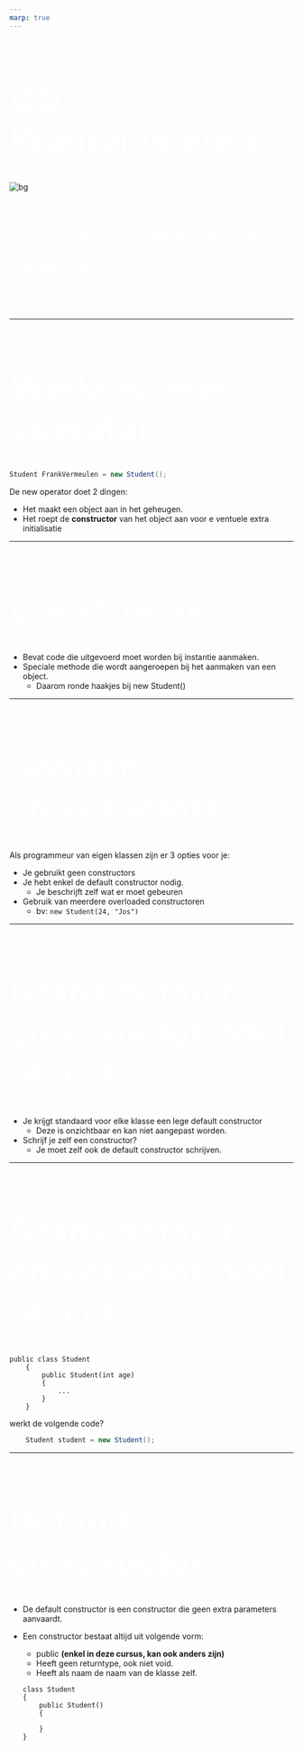 ```yaml
---
marp: true
---
```

<style>
section {
  padding: 100px;
  background-image: url('background.png');
  background-size: cover;
}
h1 {
    color: rgb(153,35,36)
}
</style>

# OO Programmeren
<style scoped>
section {
  padding-left: 400px;
  color: white;
}
h1 {
  font-size: 60px;
  color: white;
}
a {
  color: white ;
}
h3 {
  font-size: 40px;
  color: white
}
</style>
![bg](background_cover.png)
### Geavanceerde klassen en objecten

https://apwt.gitbook.io/cursus-pro-oo

---

# Werking new operator

```c#
Student FrankVermeulen = new Student();
```

De new operator doet 2 dingen:
- Het maakt een object aan in het geheugen.
- Het roept de **constructor** van het object aan voor  e
ventuele extra initialisatie
---

# Constructor
- Bevat code die uitgevoerd moet worden bij instantie aanmaken.
- Speciale methode die wordt aangeroepen bij het aanmaken van een object. 
    - Daarom ronde haakjes bij new Student()



---

# Soorten constructors

Als programmeur van eigen klassen zijn er 3 opties voor je:

- Je gebruikt geen constructors
- Je hebt enkel de default constructor nodig. 
    - Je beschrijft zelf wat er moet gebeuren
- Gebruik van meerdere overloaded constructoren
    - bv: ```new Student(24, "Jos")```

---

# Gratis default constructor: Wel of niet?

- Je krijgt standaard voor elke klasse een lege default constructor
    - Deze is onzichtbaar en kan niet aangepast worden.
- Schrijf je zelf een constructor?
    - Je moet zelf ook de default constructor schrijven.

---
# Gratis default constructor: Wel of niet?

```
public class Student
    {
        public Student(int age)
        {
            ...
        }
    }
```
werkt de volgende code?

```c#
    Student student = new Student();
```

---

# Default constructor

- De default constructor is een constructor die geen extra parameters aanvaardt. 
- Een constructor bestaat altijd uit volgende vorm:
    - public **(enkel in deze cursus, kan ook anders zijn)**
    - Heeft geen returntype, ook niet void.
    - Heeft als naam de naam van de klasse zelf.

    ```
    class Student
    {
        public Student()
        {
            
        }
    }
    ```
